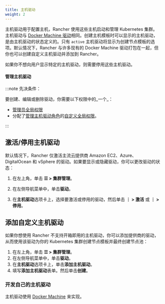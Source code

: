 ```yaml
---
title: 主机驱动
weight: 2
---
```


主机驱动用于配置主机，Rancher 使用这些主机启动和管理 Kubernetes 集群。主机驱动与 [Docker Machine 驱动](https://docs.docker.com/machine/drivers/)相同。创建主机模板时可以显示的主机驱动，是由主机驱动的状态定义的。只有 `active` 主机驱动将显示为创建节点模板的选项。默认情况下，Rancher 与许多现有的 Docker Machine 驱动打包在一起，但你也可以创建自定义主机驱动并添加到 Rancher。

如果你不想向用户显示特定的主机驱动，则需要停用这些主机驱动。

#### 管理主机驱动

:::note 先决条件：

要创建、编辑或删除驱动，你需要以下权限中的_一个_：

- [管理员全局权限](../manage-role-based-access-control-rbac/global-permissions.md)
- 分配了[管理主机驱动角色](../manage-role-based-access-control-rbac/global-permissions.md)的[自定义全局权限](../manage-role-based-access-control-rbac/global-permissions.md#自定义全局权限)。

:::

## 激活/停用主机驱动

默认情况下，Rancher 仅激活主流云提供商 Amazon EC2、Azure、DigitalOcean 和 vSphere 的驱动。如果要显示或隐藏驱动，你可以更改驱动的状态：

1. 在左上角，单击 **☰ > 集群管理**。

2. 在左侧导航菜单中，单击**驱动**。

2. 在**主机驱动**选项卡上，选择要激活或停用的驱动，然后单击 **⋮ > 激活** 或 **⋮ > 停用**。

## 添加自定义主机驱动

如果你想使用 Rancher 不支持开箱即用的主机驱动，你可以添加提供商的驱动，从而使用该驱动为你的 Kubernetes 集群创建节点模板并最终创建节点池：

1. 在左上角，单击 **☰ > 集群管理**。
1. 在左侧导航菜单中，单击**驱动**。
1. 在**主机驱动**选项卡上，单击**添加主机驱动**。
1. 填写**添加主机驱动**表单。然后单击**创建**。

### 开发自己的主机驱动

主机驱动使用 [Docker Machine](https://docs.docker.com/machine/) 来实现。

